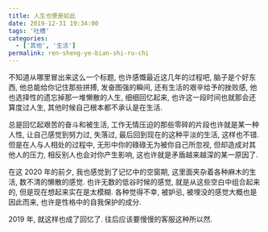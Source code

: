 ```yaml
---
title: 人生也便是如此
date: 2019-12-31 19:34:00
tags: '吐槽'
categories:
  - ['其他', '生活']
permalink: ren-sheng-ye-bian-shi-ru-chi
---
```


不知道从哪里冒出来这么一个标题, 也许感慨最近这几年的过程吧, 脑子是个好东西, 他总能给你记住那些拼搏, 发奋图强的瞬间, 还有生活的艰辛给予的挫败感, 他也选择性的遗忘掉那一堆懒散的人生, 细细回忆起来, 也许这一段时间也就那会还算度过人生, 其他时候自己根本都不承认是在生活.

总是回忆起艰苦的奋斗和被生活, 工作无情压迫的那些零碎的片段也许就是某一种人性, 让自己感觉到努力过, 失落过, 最后回到现在的这种平淡的生活, 这样也不错. 但是在人与人相处的过程中, 无形中你的碌碌无为被你自己所忽视, 但却造成对其他人的压力, 相反别人也会对你产生影响, 这也许就是矛盾越来越深的某一原因了.

在这 2020 年的前夕, 我也感觉到了记忆中的空窗期, 这里面夹杂着各种麻木的生活, 数不清的懒散的感觉. 也许无数的低谷时候的感觉, 就是从这些空白中组合起来的, 但是现在想起来实在是太模糊. 各种觉得不幸, 被妒忌, 被埋没的感觉大概也是因此而来, 也许是性格中的自我保护的成分.

2019 年, 就这样也成了回忆了. 往后应该要慢慢的客服这种所以然.
